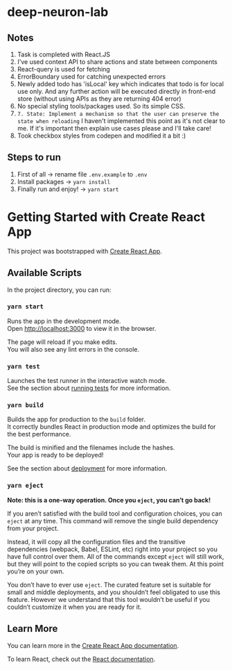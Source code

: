 # deep-neuron-lab

## **Notes**

1. Task is completed with React.JS
2. I've used context API to share actions and state between components
3. React-query is used for fetching
4. ErrorBoundary used for catching unexpected errors
5. Newly added todo has 'isLocal' key which indicates that todo is for local use only. And any further action will be executed directly in front-end store (without using APIs as they are returning 404 error)
6. No special styling tools/packages used. So its simple CSS.
7. `7. State: Implement a mechanism so that the user can preserve the state when reloading` I haven't implemented this point as it's not clear to me. If it's important then explain use cases please and I'll take care!
8. Took checkbox styles from codepen and modified it a bit :)

## **Steps to run**

1. First of all -> rename file `.env.example` to `.env`
2. Install packages -> `yarn install`
3. Finally run and enjoy! -> `yarn start`

# Getting Started with Create React App

This project was bootstrapped with [Create React App](https://github.com/facebook/create-react-app).

## Available Scripts

In the project directory, you can run:

### `yarn start`

Runs the app in the development mode.\
Open [http://localhost:3000](http://localhost:3000) to view it in the browser.

The page will reload if you make edits.\
You will also see any lint errors in the console.

### `yarn test`

Launches the test runner in the interactive watch mode.\
See the section about [running tests](https://facebook.github.io/create-react-app/docs/running-tests) for more information.

### `yarn build`

Builds the app for production to the `build` folder.\
It correctly bundles React in production mode and optimizes the build for the best performance.

The build is minified and the filenames include the hashes.\
Your app is ready to be deployed!

See the section about [deployment](https://facebook.github.io/create-react-app/docs/deployment) for more information.

### `yarn eject`

**Note: this is a one-way operation. Once you `eject`, you can’t go back!**

If you aren’t satisfied with the build tool and configuration choices, you can `eject` at any time. This command will remove the single build dependency from your project.

Instead, it will copy all the configuration files and the transitive dependencies (webpack, Babel, ESLint, etc) right into your project so you have full control over them. All of the commands except `eject` will still work, but they will point to the copied scripts so you can tweak them. At this point you’re on your own.

You don’t have to ever use `eject`. The curated feature set is suitable for small and middle deployments, and you shouldn’t feel obligated to use this feature. However we understand that this tool wouldn’t be useful if you couldn’t customize it when you are ready for it.

## Learn More

You can learn more in the [Create React App documentation](https://facebook.github.io/create-react-app/docs/getting-started).

To learn React, check out the [React documentation](https://reactjs.org/).